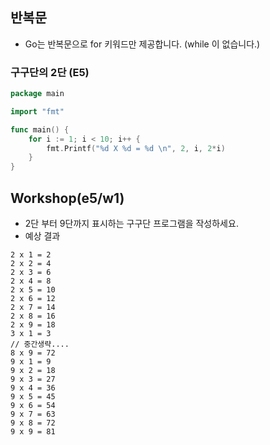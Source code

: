 ## 반복문
* Go는 반복문으로 for 키워드만 제공합니다. (while 이 없습니다.)
### 구구단의 2단 (E5)
```go
package main

import "fmt"

func main() {
	for i := 1; i < 10; i++ {
		fmt.Printf("%d X %d = %d \n", 2, i, 2*i)
	}
}
```

## Workshop(e5/w1)
* 2단 부터 9단까지 표시하는 구구단 프로그램을 작성하세요.
* 예상 결과
```
2 x 1 = 2 
2 x 2 = 4 
2 x 3 = 6 
2 x 4 = 8 
2 x 5 = 10 
2 x 6 = 12 
2 x 7 = 14 
2 x 8 = 16 
2 x 9 = 18 
3 x 1 = 3 
// 중간생략....
8 x 9 = 72 
9 x 1 = 9 
9 x 2 = 18 
9 x 3 = 27 
9 x 4 = 36 
9 x 5 = 45 
9 x 6 = 54 
9 x 7 = 63 
9 x 8 = 72 
9 x 9 = 81 
```




